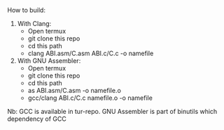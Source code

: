 How to build:
1. With Clang:
   - Open termux
   - git clone this repo
   - cd this path
   - clang ABI.asm/C.asm ABI.c/C.c -o namefile
2. With GNU Assembler:
   - Open termux
   - git clone this repo
   - cd this path
   - as ABI.asm/C.asm -o namefile.o
   - gcc/clang ABI.c/C.c namefile.o -o namefile

Nb: GCC is available in tur-repo. GNU Assembler is part of binutils which dependency of GCC

